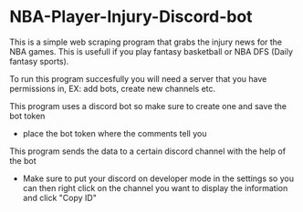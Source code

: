 # NBA-Player-Injury-Discord-bot


This is a simple web scraping program that grabs the injury news for the NBA games. This is usefull if you play fantasy basketball or NBA DFS (Daily fantasy sports).

To run this program succesfully you will need a server that you have permissions in, EX: add bots, create new channels etc.

This program uses a discord bot so make sure to create one and save the bot token
- place the bot token where the comments tell you

This program sends the data to a certain discord channel with the help of the bot
- Make sure to put your discord on developer mode in the settings so you can then right click on the channel you want to display the information and click "Copy ID"

